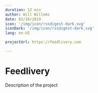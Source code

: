```yaml
---
duration: 12 min
author: Will Willems
date: 02/10/2019
icon: '/img/icon/rssdigest-dark.svg'
iconDark: '/img/icon/rssdigest-dark.svg'
lang: en-US

projectUrl: https://feedlivery.com

---
```


# Feedlivery

Description of the project